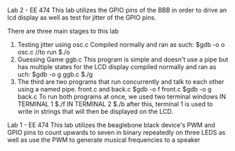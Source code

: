 Lab 2 - EE 474
This lab utilizes the GPIO pins of the BBB in order to drive an
lcd display as well as test for jitter of the GPIO pins.

There are three main stages to this lab
1) Testing jitter using osc.c
    Compiled normally and ran as such:
    $gdb -o o osc.c
    //to run
    $./o
2) Guessing Game ggb.c
    This program is simple and doesn't use a pipe but
    has multiple states for the LCD display
    compiled normally and ran as uch:
    $gdb -o g ggb.c
    $./g
3) The third are two programs that run concurrently 
   and talk to each other using a named pipe.
   front.c and back.c
   $gdb -o f front.c
   $gdb -o g back.c
   To run both programs at once, we used two terminal windows
   IN TERMINAL 1
   $./f
   IN TERMINAL 2
   $./b
   after this, terminal 1 is used to write in strings
   that will then be displayed on the LCD. 


Lab 1 - EE 474
This lab utilizes the beaglebone black device's PWM and GPIO pins
to count upwards to seven in binary repeatedly on three LEDS as
well as use the PWM to generate musical frequencies to a speaker
